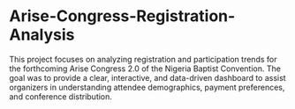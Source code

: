 # Arise-Congress-Registration-Analysis
This project focuses on analyzing registration and participation trends for the forthcoming Arise Congress 2.0 of the Nigeria Baptist Convention. The goal was to provide a clear, interactive, and data-driven dashboard to assist organizers in understanding attendee demographics, payment preferences, and conference distribution.
